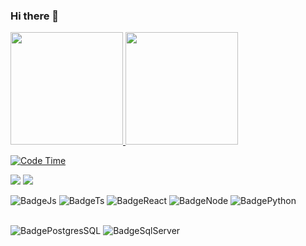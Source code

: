 ### Hi there 👋


 <div>
  <a href="https://github.com/icaroperetti">
  <img height="180em" src="https://github-readme-stats.vercel.app/api?username=icaroperetti&show_icons=true&theme=dracula&include_all_commits=true&count_private=true"/>
  <img height="180em" src="https://github-readme-stats.vercel.app/api/top-langs/?username=icaroperetti&layout=compact&langs_count=7&theme=dracula&count_private=true"/>
</div>



 ![Code Time](https://img.shields.io/endpoint?style=for-the-badge&url=https://codetime-api.datreks.com/badge/1894?logoColor=white%26project=%26recentMS=0%26showProject=false)


 <a href="https://www.linkedin.com/in/icaro-peretti/" target="_blank" > <img src="https://img.shields.io/badge/LinkedIn-0077B5?style=for-the-badge&logo=linkedin&logoColor=white" /></a>
 <a href="https://www.instagram.com/icaroperetti/" target="_blank" > <img src="https://img.shields.io/badge/Instagram-E4405F?style=for-the-badge&logo=instagram&logoColor=white" /></a>


![BadgeJs](https://img.shields.io/badge/Javascript-14354C?style=for-the-badge&logo=javascript&logoColor=white) 
![BadgeTs](https://img.shields.io/badge/Typescript-14354C?style=for-the-badge&logo=typescript&logoColor=white) 
![BadgeReact](https://img.shields.io/badge/React-14354C?style=for-the-badge&logo=react&logoColor=white)
![BadgeNode](https://img.shields.io/badge/Node.Js-14354C?style=for-the-badge&logo=node.js&logoColor=white)
 ![BadgePython](https://img.shields.io/badge/Python-14354C?style=for-the-badge&logo=python&logoColor=white)
</br>
</br>

![BadgePostgresSQL](https://img.shields.io/badge/PostgreSQL-316192?style=for-the-badge&logo=postgresql&logoColor=white)
![BadgeSqlServer](https://img.shields.io/badge/Microsoft_SQL_Server-CC2927?style=for-the-badge&logo=microsoft-sql-server&logoColor=white)


